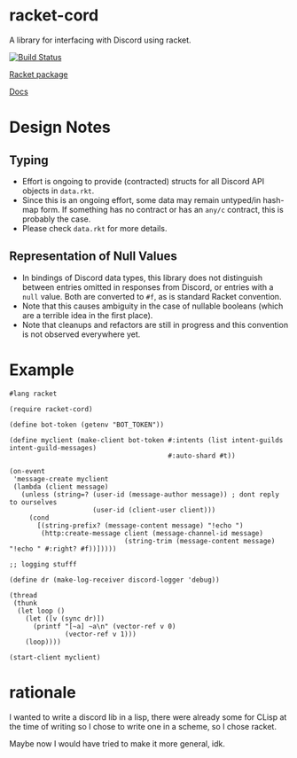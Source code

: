 # racket-cord

A library for interfacing with Discord using racket.

[![Build Status](https://github.com/nitros12/racket-cord/actions/workflows/ci.yml/badge.svg)](https://github.com/nitros12/racket-cord/actions/workflows/ci.yml)

[Racket package](https://pkgd.racket-lang.org/pkgn/package/racket-cord)

[Docs](https://docs.racket-lang.org/racket-cord/index.html)

# Design Notes
## Typing
* Effort is ongoing to provide (contracted) structs for all Discord API objects in `data.rkt`.
* Since this is an ongoing effort, some data may remain untyped/in hash-map form.
If something has no contract or has an `any/c` contract, this is probably the case.
* Please check `data.rkt` for more details.

## Representation of Null Values

* In bindings of Discord data types, this library does not distinguish between entries
omitted in responses from Discord, or entries with a `null` value.
Both are converted to `#f`, as is standard Racket convention.
* Note that this causes ambiguity in the case of nullable booleans (which are a terrible idea in the first place).
* Note that cleanups and refactors are still in progress and this convention is not observed everywhere yet.

# Example

```racket
#lang racket

(require racket-cord)

(define bot-token (getenv "BOT_TOKEN"))

(define myclient (make-client bot-token #:intents (list intent-guilds intent-guild-messages)
                                        #:auto-shard #t))

(on-event
 'message-create myclient
 (lambda (client message)
   (unless (string=? (user-id (message-author message)) ; dont reply to ourselves
                     (user-id (client-user client)))
     (cond
       [(string-prefix? (message-content message) "!echo ")
        (http:create-message client (message-channel-id message)
                             (string-trim (message-content message) "!echo " #:right? #f))]))))

;; logging stufff

(define dr (make-log-receiver discord-logger 'debug))

(thread
 (thunk
  (let loop ()
    (let ([v (sync dr)])
      (printf "[~a] ~a\n" (vector-ref v 0)
              (vector-ref v 1)))
    (loop))))

(start-client myclient)
```

# rationale
I wanted to write a discord lib in a lisp,
there were already some for CLisp at the time of writing so I chose to
write one in a scheme, so I chose racket.

Maybe now I would have tried to make it more general, idk.
